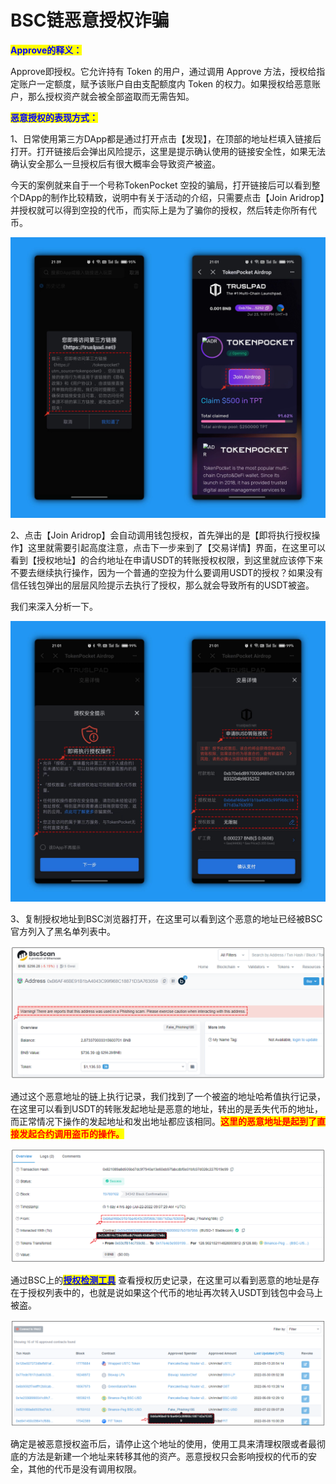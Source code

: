 # BSC链恶意授权诈骗

<mark style="color:blue;">**Approve的释义：**</mark>

&#x20;Approve即授权。它允许持有 Token 的用户，通过调用 Approve 方法，授权给指定账户一定额度，赋予该账户自由支配额度内 Token 的权力。如果授权给恶意账户，那么授权资产就会被全部盗取而无需告知。



<mark style="color:blue;">**恶意授权的表现方式：**</mark>

1、日常使用第三方DApp都是通过打开点击【发现】，在顶部的地址栏填入链接后打开。打开链接后会弹出风险提示，这里是提示确认使用的链接安全性，如果无法确认安全那么一旦授权后有很大概率会导致资产被盗。

今天的案例就来自于一个号称TokenPocket 空投的骗局，打开链接后可以看到整个DApp的制作比较精致，说明中有关于活动的介绍，只需要点击【Join Aridrop】并授权就可以得到空投的代币，而实际上是为了骗你的授权，然后转走你所有代币。

![](../../.gitbook/assets/0.png)

2、点击【Join Aridrop】会自动调用钱包授权，首先弹出的是【即将执行授权操作】这里就需要引起高度注意，点击下一步来到了【交易详情】界面，在这里可以看到【授权地址】的合约地址在申请USDT的转账授权权限，到这里就应该停下来不要去继续执行操作，因为一个普通的空投为什么要调用USDT的授权？如果没有信任钱包弹出的层层风险提示去执行了授权，那么就会导致所有的USDT被盗。

我们来深入分析一下。

![](<../../.gitbook/assets/2 (28).png>)

3、复制授权地址到BSC浏览器打开，在这里可以看到这个恶意的地址已经被BSC官方列入了黑名单列表中。

![](<../../.gitbook/assets/3 (16).png>)

通过这个恶意地址的链上执行记录，我们找到了一个被盗的地址哈希值执行记录，在这里可以看到USDT的转账发起地址是恶意的地址，转出的是丢失代币的地址，而正常情况下操作的发起地址和发出地址都应该相同。<mark style="color:red;">**这里的恶意地址是起到了直接发起合约调用盗币的操作。**</mark>

![](<../../.gitbook/assets/4 (17).png>)

通过BSC上的[<mark style="color:blue;">**授权检测工具**</mark>](https://bscscan.com/tokenapprovalchecker) 查看授权历史记录，在这里可以看到恶意的地址是存在于授权列表中的，也就是说如果这个代币的地址再次转入USDT到钱包中会马上被盗。

![](<../../.gitbook/assets/5 (7) (2).png>)

确定是被恶意授权盗币后，请停止这个地址的使用，使用工具来清理权限或者最彻底的方法是新建一个地址来转移其他的资产。恶意授权只会影响授权的代币的安全，其他的代币是没有调用权限。
